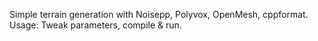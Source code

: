 Simple terrain generation with Noisepp, Polyvox, OpenMesh, cppformat. Usage: Tweak parameters, compile & run.
